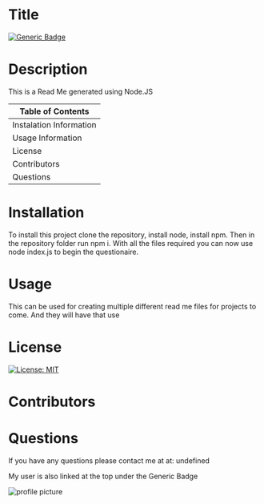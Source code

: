 
  # Title

  [![Generic Badge](https://img.shields.io/badge/User-Profile-red.svg)](https://github.com/AndresLong01)
    
  # Description
    
  This is a Read Me generated using Node.JS
    
  Table of Contents |
  ----------------- |
  Instalation Information |
  Usage Information |
  License |
  Contributors |
  Questions |
    
  # Installation
  To install this project clone the repository, install node, install npm. Then in the repository folder run npm i. With all the files required you can now use node index.js to begin the questionaire.
    
  # Usage
  This can be used for creating multiple different read me files for projects to come. And they will have that use
    
  # License
  [![License: MIT](https://img.shields.io/badge/License-MIT-yellow.svg)](https://opensource.org/licenses/MIT)
    
  # Contributors
  
    
  # Questions
  If you have any questions please contact me at at: undefined
    
  My user is also linked at the top under the Generic Badge
    
  ![profile picture](undefined "Profile Picture")
  